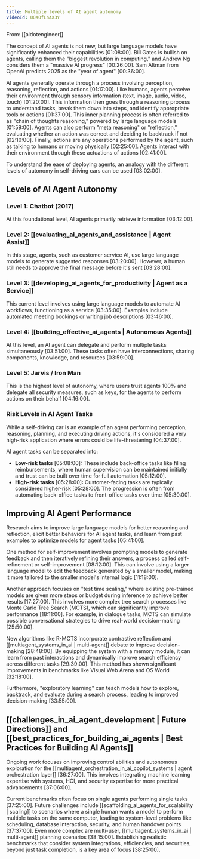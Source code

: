 ```yaml
---
title: Multiple levels of AI agent autonomy
videoId: UOsOfLnAX3Y
---
```


From: [[aidotengineer]] <br/> 

The concept of AI agents is not new, but large language models have significantly enhanced their capabilities <a class="yt-timestamp" data-t="01:08:00">[01:08:00]</a>. Bill Gates is bullish on agents, calling them the "biggest revolution in computing," and Andrew Ng considers them a "massive AI progress" <a class="yt-timestamp" data-t="00:26:00">[00:26:00]</a>. Sam Altman from OpenAI predicts 2025 as the "year of agent" <a class="yt-timestamp" data-t="00:36:00">[00:36:00]</a>.

AI agents generally operate through a process involving perception, reasoning, reflection, and actions <a class="yt-timestamp" data-t="01:17:00">[01:17:00]</a>. Like humans, agents perceive their environment through sensory information (text, image, audio, video, touch) <a class="yt-timestamp" data-t="01:20:00">[01:20:00]</a>. This information then goes through a reasoning process to understand tasks, break them down into steps, and identify appropriate tools or actions <a class="yt-timestamp" data-t="01:37:00">[01:37:00]</a>. This inner planning process is often referred to as "chain of thoughts reasoning," powered by large language models <a class="yt-timestamp" data-t="01:59:00">[01:59:00]</a>. Agents can also perform "meta reasoning" or "reflection," evaluating whether an action was correct and deciding to backtrack if not <a class="yt-timestamp" data-t="02:10:00">[02:10:00]</a>. Finally, actions are any operations performed by the agent, such as talking to humans or moving physically <a class="yt-timestamp" data-t="02:25:00">[02:25:00]</a>. Agents interact with their environment through these actuations of actions <a class="yt-timestamp" data-t="02:41:00">[02:41:00]</a>.

To understand the ease of deploying agents, an analogy with the different levels of autonomy in self-driving cars can be used <a class="yt-timestamp" data-t="03:02:00">[03:02:00]</a>.

## Levels of AI Agent Autonomy

### Level 1: Chatbot (2017)
At this foundational level, AI agents primarily retrieve information <a class="yt-timestamp" data-t="03:12:00">[03:12:00]</a>.

### Level 2: [[evaluating_ai_agents_and_assistance | Agent Assist]]
In this stage, agents, such as customer service AI, use large language models to generate suggested responses <a class="yt-timestamp" data-t="03:20:00">[03:20:00]</a>. However, a human still needs to approve the final message before it's sent <a class="yt-timestamp" data-t="03:28:00">[03:28:00]</a>.

### Level 3: [[developing_ai_agents_for_productivity | Agent as a Service]]
This current level involves using large language models to automate AI workflows, functioning as a service <a class="yt-timestamp" data-t="03:35:00">[03:35:00]</a>. Examples include automated meeting bookings or writing job descriptions <a class="yt-timestamp" data-t="03:46:00">[03:46:00]</a>.

### Level 4: [[building_effective_ai_agents | Autonomous Agents]]
At this level, an AI agent can delegate and perform multiple tasks simultaneously <a class="yt-timestamp" data-t="03:51:00">[03:51:00]</a>. These tasks often have interconnections, sharing components, knowledge, and resources <a class="yt-timestamp" data-t="03:59:00">[03:59:00]</a>.

### Level 5: Jarvis / Iron Man
This is the highest level of autonomy, where users trust agents 100% and delegate all security measures, such as keys, for the agents to perform actions on their behalf <a class="yt-timestamp" data-t="04:16:00">[04:16:00]</a>.

### Risk Levels in AI Agent Tasks
While a self-driving car is an example of an agent performing perception, reasoning, planning, and executing driving actions, it's considered a very high-risk application where errors could be life-threatening <a class="yt-timestamp" data-t="04:37:00">[04:37:00]</a>.

AI agent tasks can be separated into:
*   **Low-risk tasks** <a class="yt-timestamp" data-t="05:08:00">[05:08:00]</a>: These include back-office tasks like filing reimbursements, where human supervision can be maintained initially and trust can be built over time for full automation <a class="yt-timestamp" data-t="05:12:00">[05:12:00]</a>.
*   **High-risk tasks** <a class="yt-timestamp" data-t="05:28:00">[05:28:00]</a>: Customer-facing tasks are typically considered higher-risk <a class="yt-timestamp" data-t="05:28:00">[05:28:00]</a>. The progression is often from automating back-office tasks to front-office tasks over time <a class="yt-timestamp" data-t="05:30:00">[05:30:00]</a>.

## Improving AI Agent Performance
Research aims to improve large language models for better reasoning and reflection, elicit better behaviors for AI agent tasks, and learn from past examples to optimize models for agent tasks <a class="yt-timestamp" data-t="05:41:00">[05:41:00]</a>.

One method for self-improvement involves prompting models to generate feedback and then iteratively refining their answers, a process called self-refinement or self-improvement <a class="yt-timestamp" data-t="08:12:00">[08:12:00]</a>. This can involve using a larger language model to edit the feedback generated by a smaller model, making it more tailored to the smaller model's internal logic <a class="yt-timestamp" data-t="11:18:00">[11:18:00]</a>.

Another approach focuses on "test time scaling," where existing pre-trained models are given more steps or budget during inference to achieve better results <a class="yt-timestamp" data-t="17:27:00">[17:27:00]</a>. This involves more complex tree search processes like Monte Carlo Tree Search (MCTS), which can significantly improve performance <a class="yt-timestamp" data-t="18:11:00">[18:11:00]</a>. For example, in dialogue tasks, MCTS can simulate possible conversational strategies to drive real-world decision-making <a class="yt-timestamp" data-t="25:50:00">[25:50:00]</a>.

New algorithms like R-MCTS incorporate contrastive reflection and [[multiagent_systems_in_ai | multi-agent]] debate to improve decision-making <a class="yt-timestamp" data-t="28:48:00">[28:48:00]</a>. By equipping the system with a memory module, it can learn from past interactions and dynamically improve search efficiency across different tasks <a class="yt-timestamp" data-t="29:39:00">[29:39:00]</a>. This method has shown significant improvements in benchmarks like Visual Web Arena and OS World <a class="yt-timestamp" data-t="32:18:00">[32:18:00]</a>.

Furthermore, "exploratory learning" can teach models how to explore, backtrack, and evaluate during a search process, leading to improved decision-making <a class="yt-timestamp" data-t="33:55:00">[33:55:00]</a>.

## [[challenges_in_ai_agent_development | Future Directions]] and [[best_practices_for_building_ai_agents | Best Practices for Building AI Agents]]
Ongoing work focuses on improving control abilities and autonomous exploration for the [[multiagent_orchestration_in_ai_copilot_systems | agent orchestration layer]] <a class="yt-timestamp" data-t="36:27:00">[36:27:00]</a>. This involves integrating machine learning expertise with systems, HCI, and security expertise for more practical advancements <a class="yt-timestamp" data-t="37:06:00">[37:06:00]</a>.

Current benchmarks often focus on single agents performing single tasks <a class="yt-timestamp" data-t="37:25:00">[37:25:00]</a>. Future challenges include [[scaffolding_ai_agents_for_scalability | scaling]] to scenarios where a single human wants a model to perform multiple tasks on the same computer, leading to system-level problems like scheduling, database interaction, security, and human handover points <a class="yt-timestamp" data-t="37:37:00">[37:37:00]</a>. Even more complex are multi-user, [[multiagent_systems_in_ai | multi-agent]] planning scenarios <a class="yt-timestamp" data-t="38:15:00">[38:15:00]</a>. Establishing realistic benchmarks that consider system integrations, efficiencies, and securities, beyond just task completion, is a key area of focus <a class="yt-timestamp" data-t="38:25:00">[38:25:00]</a>.